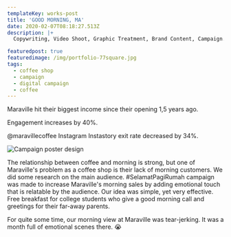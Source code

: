 ```yaml
---
templateKey: works-post
title: 'GOOD MORNING, MA'
date: 2020-02-07T08:18:27.513Z
description: |+
  Copywriting, Video Shoot, Graphic Treatment, Brand Content, Campaign.

featuredpost: true
featuredimage: /img/portfolio-77square.jpg
tags:
  - coffee shop
  - campaign
  - digital campaign
  - coffee
---
```

Maraville hit their biggest income since their opening 1,5 years ago.

Engagement increases by 40%.

@maravillecoffee Instagram Instastory exit rate decreased by 34%.

![Campaign poster design](/img/portfolio-77.jpg "Maraville Selamat Pagi Rumah")

The relationship between coffee and morning is strong, but one of Maraville's problem as a coffee shop is their lack of morning customers.  We did some research on the main audience.  #SelamatPagiRumah campaign was made to increase Maraville's morning sales by adding emotional touch that is relatable by the audience. Our idea was simple, yet very effective. Free breakfast for college students who give a good morning call and greetings for their far-away parents. 

For quite some time, our morning view at Maraville was tear-jerking. It was a month full of emotional scenes there. 😭
